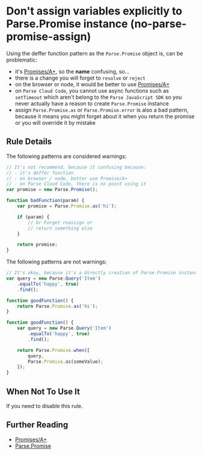 # Don't assign variables explicitly to Parse.Promise instance (no-parse-promise-assign)

Using the deffer function pattern as the `Parse.Promise` object is, can be
problematic:
- it's [Promises/A+](https://promisesaplus.com/), so the **name** confusing, so…
- there is a change you will forget to `resolve` or `reject`
- on the browser or node, it would be better to use [Promises/A+](https://promisesaplus.com/)
- on `Parse Cloud Code`, you cannot use async functions such as `setTimeout`
which aren't belong to the `Parse JavaScript SDK` so you never actually have a
reason to create `Parse.Promise` instance
- assign `Parse.Promise.as` or `Parse.Promise.error` is also a bad pattern,
because it means you might forget about it when you return the promise or you
will override it by mistake


## Rule Details

The following patterns are considered warnings:

```js
// It's not recommend, because it confusing because:
// - it's deffer function
// - on browser / node, better use Promise/A+
// - on Parse Cloud Code, there is no point using it
var promise = new Parse.Promise();

```

```js
function badFunction(param) {
    var promise = Parse.Promise.as('hi');

    if (param) {
        // Or Forget reassign or
        // return something else
    }

    return promise;
}

```

The following patterns are not warnings:

```js
// It's okay, because it's a directly creation of Parse.Promise instance
var query = new Parse.Query('Item')
    .equalTo('happy', true)
    .find();
```

```js
function goodFunction() {
    return Parse.Promise.as('hi');
}
```

```js
function goodFunction() {
    var query = new Parse.Query('Item')
        .equalTo('happy', true)
        .find();

    return Parse.Promise.when([
        query,
        Parse.Promise.as(someValue);
    ]);
}
```


## When Not To Use It

If you need to disable this rule.


## Further Reading

- [Promises/A+](https://promisesaplus.com/)
- [Parse.Promise](http://parse.com/docs/js/api/symbols/Parse.Promise.html)
